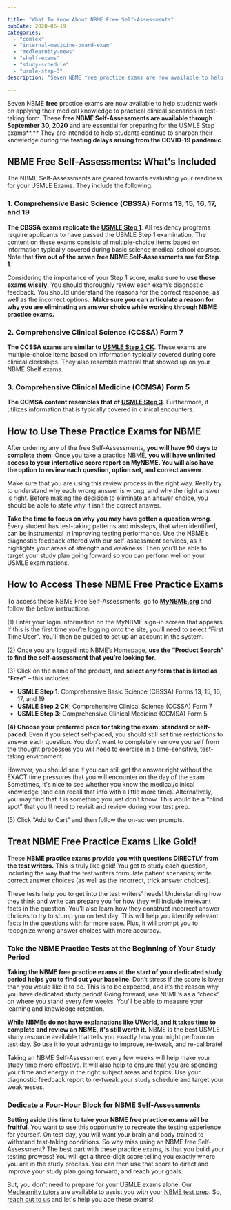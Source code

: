 ```yaml
---

title: "What To Know About NBME Free Self-Assessments"
pubDate: 2020-06-19
categories: 
  - "comlex"
  - "internal-medicine-board-exam"
  - "medlearnity-news"
  - "shelf-exams"
  - "study-schedule"
  - "usmle-step-3"
description: "Seven NBME free practice exams are now available to help students work on applying their medical knowledge to practical clinical scenarios in testtaking fo"

---
```



Seven NBME **free** practice exams are now available to help students work on applying their medical knowledge to practical clinical scenarios in test-taking form. These **free NBME Self-Assessments are available through September 30, 2020** and are essential for preparing for the USMLE Step exams**.** They are intended to help students continue to sharpen their knowledge during the **testing delays arising from the COVID-19 pandemic**.

## NBME Free Self-Assessments: What's Included

The NBME Self-Assessments are geared towards evaluating your readiness for your USMLE Exams. They include the following:

### 1\. Comprehensive Basic Science (CBSSA) Forms 13, 15, 16, 17, and 19

**The CBSSA exams replicate the [USMLE Step 1](http://www.medlearnity.com/usmle-tutoring-step-1/)**. All residency programs require applicants to have passed the USMLE Step 1 examination. The content on these exams consists of multiple-choice items based on information typically covered during basic science medical school courses. Note that **five out of the seven free NBME Self-Assessments are for Step 1**.

Considering the importance of your Step 1 score, make sure to **use these exams wisely**. You should thoroughly review each exam’s diagnostic feedback. You should understand the reasons for the correct response, as well as the incorrect options.  **Make sure you can articulate a reason for why you are eliminating an answer choice while working through NBME practice exams.**

### 2\. Comprehensive Clinical Science (CCSSA) Form 7

**The CCSSA exams are similar to [USMLE Step 2 CK](http://www.medlearnity.com/step-2ck-usmle/)**. These exams are multiple-choice items based on information typically covered during core clinical clerkships. They also resemble material that showed up on your NBME Shelf exams.

### 3\. Comprehensive Clinical Medicine (CCMSA) Form 5

**The CCMSA content resembles that of [USMLE Step 3](http://www.medlearnity.com/usmle-step-3/)**. Furthermore, it utilizes information that is typically covered in clinical encounters.

## How to Use These Practice Exams for NBME

After ordering any of the free Self-Assessments, **you will have 90 days to complete them**. Once you take a practice NBME, **you will have unlimited access to your interactive score report on MyNBME. You will also have the option to review each question, option set, and correct answer**.

Make sure that you are using this review process in the right way. Really try to understand why each wrong answer is wrong, and why the right answer is right. Before making the decision to eliminate an answer choice, you should be able to state why it isn’t the correct answer. 

**Take the time to focus on why you may have gotten a question wrong**. Every student has test-taking patterns and missteps, that when identified, can be instrumental in improving testing performance. Use the NBME’s diagnostic feedback offered with our self-assessment services, as it highlights your areas of strength and weakness. Then you'll be able to target your study plan going forward so you can perform well on your USMLE examinations.

## How to Access These NBME Free Practice Exams

To access these NBME Free Self-Assessments, go to **[MyNBME.org](https://www.nbme.org/)** and follow the below instructions:

(1) Enter your login information on the MyNBME sign-in screen that appears. If this is the first time you’re logging onto the site, you’ll need to select “First Time User”. You'll then be guided to set up an account in the system.

(2) Once you are logged into NBME’s Homepage, **use the “Product Search” to find the self-assessment that you’re looking for**.

(3) Click on the name of the product, and **select any form that is listed as “Free”** – this includes:

- **USMLE Step 1**: Comprehensive Basic Science (CBSSA) Forms 13, 15, 16, 17, and 19
- **USMLE Step 2 CK**: Comprehensive Clinical Science (CCSSA) Form 7
- **USMLE Step 3**: Comprehensive Clinical Medicine (CCMSA) Form 5

**(4) Choose your preferred pace for taking the exam: standard or self-paced**. Even if you select self-paced, you should still set time restrictions to answer each question. You don’t want to completely remove yourself from the thought processes you will need to exercise in a time-sensitive, test-taking environment.

However, you should see if you can still get the answer right without the EXACT time pressures that you will encounter on the day of the exam. Sometimes, it's nice to see whether you know the medical/clinical knowledge (and can recall that info with a little more time). Alternatively, you may find that it is something you just don’t know. This would be a “blind spot” that you'll need to revisit and review during your test prep.

(5) Click “Add to Cart” and then follow the on-screen prompts.

## Treat NBME Free Practice Exams Like Gold!

These **NBME practice exams provide you with questions DIRECTLY from the test writers.** This is truly like gold! You get to study each question, including the way that the test writers formulate patient scenarios; write correct answer choices (as well as the incorrect, trick answer choices).

These tests help you to get into the test writers’ heads! Understanding how they think and write can prepare you for how they will include irrelevant facts in the question. You'll also learn how they construct incorrect answer choices to try to stump you on test day. This will help you identify relevant facts in the questions with far more ease. Plus, it will prompt you to recognize wrong answer choices with more accuracy.

### Take the NBME Practice Tests at the Beginning of Your Study Period

**Taking the NBME free practice exams at the start of your dedicated study period helps you to find out your baseline**. Don’t stress if the score is lower than you would like it to be. This is to be expected, and it’s the reason why you have dedicated study period! Going forward, use NBME’s as a “check” on where you stand every few weeks. You'll be able to measure your learning and knowledge retention.

**While NBMEs do not have explanations like UWorld, and it takes time to complete and review an NBME, it's still worth it.** NBME is the best USMLE study resource available that tells you exactly how you might perform on test day. So use it to your advantage to improve, re-tweak, and re-calibrate!

Taking an NBME Self-Assessment every few weeks will help make your study time more effective. It will also help to ensure that you are spending your time and energy in the right subject areas and topics. Use your diagnostic feedback report to re-tweak your study schedule and target your weaknesses.

### Dedicate a Four-Hour Block for NBME Self-Assessments

**Setting aside this time to take your NBME free practice exams will be fruitful**. You want to use this opportunity to recreate the testing experience for yourself. On test day, you will want your brain and body trained to withstand test-taking conditions. So why miss using an NBME free Self-Assessment? The best part with these practice exams, is that you build your testing prowess! You will get a three-digit score telling you exactly where you are in the study process. You can then use that score to direct and improve your study plan going forward, and reach your goals.

But, you don't need to prepare for your USMLE exams alone. Our [Medlearnity tutors](http://www.medlearnity.com/our-tutors/) are available to assist you with your [NBME test prep](https://www.medlearnity.com/nbme-shelf-exams/). So, [reach out to us](https://www.medlearnity.com/start-here/) and let's help you ace these exams!
